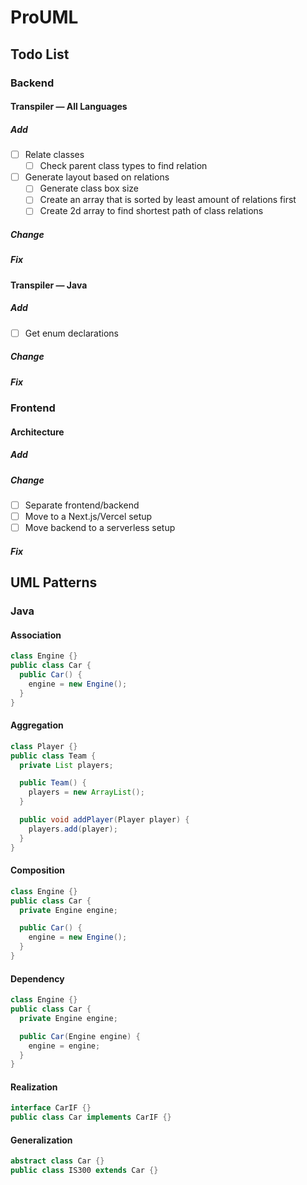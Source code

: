 # ProUML

## Todo List

### Backend

#### Transpiler — All Languages

##### Add

- [ ] Relate classes
  - [ ] Check parent class types to find relation
- [ ] Generate layout based on relations
  - [ ] Generate class box size
  - [ ] Create an array that is sorted by least amount of relations first
  - [ ] Create 2d array to find shortest path of class relations

##### Change

##### Fix

#### Transpiler — Java

##### Add

- [ ] Get enum declarations

##### Change

##### Fix

### Frontend

#### Architecture

##### Add

##### Change

- [ ] Separate frontend/backend
- [ ] Move to a Next.js/Vercel setup
- [ ] Move backend to a serverless setup

##### Fix

## UML Patterns

### Java

#### Association

```java
class Engine {}
public class Car {
  public Car() {
    engine = new Engine();
  }
}
```

#### Aggregation

```java
class Player {}
public class Team {
  private List players;

  public Team() {
    players = new ArrayList();
  }

  public void addPlayer(Player player) {
    players.add(player);
  }
}
```

#### Composition

```java
class Engine {}
public class Car {
  private Engine engine;

  public Car() {
    engine = new Engine();
  }
}
```

#### Dependency

```java
class Engine {}
public class Car {
  private Engine engine;

  public Car(Engine engine) {
    engine = engine;
  }
}
```

#### Realization

```java
interface CarIF {}
public class Car implements CarIF {}
```

#### Generalization

```java
abstract class Car {}
public class IS300 extends Car {}
```
